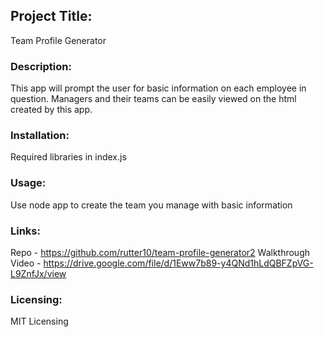 ## Project Title: 
Team Profile Generator

### Description:
This app will prompt the user for basic information on each employee in question. Managers and their teams can be easily viewed on the html created by this app. 

### Installation:
Required libraries in index.js

### Usage: 
Use node app to create the team you manage with basic information

### Links: 
Repo - https://github.com/rutter10/team-profile-generator2
Walkthrough Video - https://drive.google.com/file/d/1Eww7b89-y4QNd1hLdQBFZpVG-L9ZnfJx/view

### Licensing:
MIT Licensing    